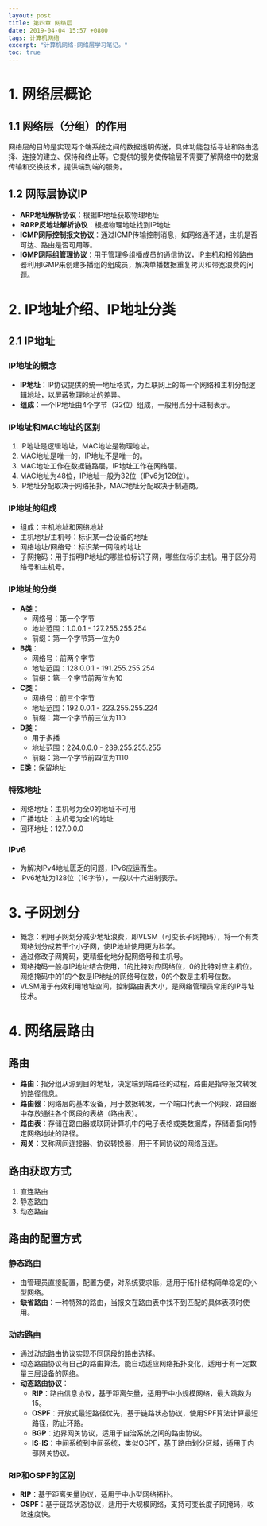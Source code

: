```yaml
---
layout: post
title: 第四章 网络层
date: 2019-04-04 15:57 +0800
tags: 计算机网络
excerpt: "计算机网络-网络层学习笔记。"
toc: true
---
```

# 1. 网络层概论

## 1.1 网络层（分组）的作用

网络层的目的是实现两个端系统之间的数据透明传送，具体功能包括寻址和路由选择、连接的建立、保持和终止等。它提供的服务使传输层不需要了解网络中的数据传输和交换技术，提供端到端的服务。

## 1.2 网际层协议IP

- **ARP地址解析协议**：根据IP地址获取物理地址
- **RARP反地址解析协议**：根据物理地址找到IP地址
- **ICMP网际控制报文协议**：通过ICMP传输控制消息，如网络通不通，主机是否可达、路由是否可用等。
- **IGMP网际组管理协议**：用于管理多组播成员的通信协议，IP主机和相邻路由器利用IGMP来创建多播组的组成员，解决单播数据重复拷贝和带宽浪费的问题。

# 2. IP地址介绍、IP地址分类

## 2.1 IP地址

### IP地址的概念

- **IP地址**：IP协议提供的统一地址格式，为互联网上的每一个网络和主机分配逻辑地址，以屏蔽物理地址的差异。
- **组成**：一个IP地址由4个字节（32位）组成，一般用点分十进制表示。

### IP地址和MAC地址的区别

1. IP地址是逻辑地址，MAC地址是物理地址。
2. MAC地址是唯一的，IP地址不是唯一的。
3. MAC地址工作在数据链路层，IP地址工作在网络层。
4. MAC地址为48位，IP地址一般为32位（IPv6为128位）。
5. IP地址分配取决于网络拓扑，MAC地址分配取决于制造商。

### IP地址的组成

- 组成：主机地址和网络地址
- 主机地址/主机号：标识某一台设备的地址
- 网络地址/网络号：标识某一网段的地址
- 子网掩码：用于指明IP地址的哪些位标识子网，哪些位标识主机。用于区分网络号和主机号。

### IP地址的分类

- **A类**：
  - 网络号：第一个字节
  - 地址范围：1.0.0.1 - 127.255.255.254
  - 前缀：第一个字节第一位为0
- **B类**：
  - 网络号：前两个字节
  - 地址范围：128.0.0.1 - 191.255.255.254
  - 前缀：第一个字节前两位为10
- **C类**：
  - 网络号：前三个字节
  - 地址范围：192.0.0.1 - 223.255.255.224
  - 前缀：第一个字节前三位为110
- **D类**：
  - 用于多播
  - 地址范围：224.0.0.0 - 239.255.255.255
  - 前缀：第一个字节前四位为1110
- **E类**：保留地址

### 特殊地址

- 网络地址：主机号为全0的地址不可用
- 广播地址：主机号为全1的地址
- 回环地址：127.0.0.0

### IPv6

- 为解决IPv4地址匮乏的问题，IPv6应运而生。
- IPv6地址为128位（16字节），一般以十六进制表示。

# 3. 子网划分

- 概念：利用子网划分减少地址浪费，即VLSM（可变长子网掩码），将一个有类网络划分成若干个小子网，使IP地址使用更为科学。
- 通过修改子网掩码，更精细化地分配网络号和主机号。
- 网络掩码一般与IP地址结合使用，1的比特对应网络位，0的比特对应主机位。网络掩码中的1的个数是IP地址的网络号位数，0的个数是主机号位数。
- VLSM用于有效利用地址空间，控制路由表大小，是网络管理员常用的IP寻址技术。

# 4. 网络层路由

## 路由

- **路由**：指分组从源到目的地址，决定端到端路径的过程，路由是指导报文转发的路径信息。
- **路由器**：网络层的基本设备，用于数据转发，一个端口代表一个网段，路由器中存放通往各个网段的表格（路由表）。
- **路由表**：存储在路由器或联网计算机中的电子表格或类数据库，存储着指向特定网络地址的路径。
- **网关**：又称网间连接器、协议转换器，用于不同协议的网络互连。

## 路由获取方式

1. 直连路由
2. 静态路由
3. 动态路由

## 路由的配置方式

### 静态路由

- 由管理员直接配置，配置方便，对系统要求低，适用于拓扑结构简单稳定的小型网络。
- **缺省路由**：一种特殊的路由，当报文在路由表中找不到匹配的具体表项时使用。

### 动态路由

- 通过动态路由协议实现不同网段的路由选择。
- 动态路由协议有自己的路由算法，能自动适应网络拓扑变化，适用于有一定数量三层设备的网络。
- **动态路由协议**：
  - **RIP**：路由信息协议，基于距离矢量，适用于中小规模网络，最大跳数为15。
  - **OSPF**：开放式最短路径优先，基于链路状态协议，使用SPF算法计算最短路径，防止环路。
  - **BGP**：边界网关协议，适用于自治系统之间的路由协议。
  - **IS-IS**：中间系统到中间系统，类似OSPF，基于路由划分区域，适用于内部网关协议。

### RIP和OSPF的区别

- **RIP**：基于距离矢量协议，适用于中小型网络拓扑。
- **OSPF**：基于链路状态协议，适用于大规模网络，支持可变长度子网掩码，收敛速度快。


